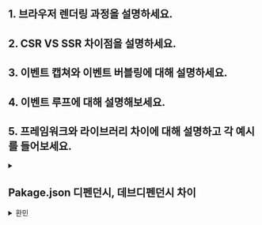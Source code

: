 ## 1. 브라우저 렌더링 과정을 설명하세요.

## 2. CSR VS SSR 차이점을 설명하세요.

## 3. 이벤트 캡쳐와 이벤트 버블링에 대해 설명하세요.

## 4. 이벤트 루프에 대해 설명해보세요.

## 5. 프레임워크와 라이브러리 차이에 대해 설명하고 각 예시를 들어보세요.

<details>
<summary></summary>

프레임 워크와 라이브러리 차이점에 대해서 설명 드리겠습니다.

프레임 워크란 애플리케이션을 이루는 뼈대나 구조를 제공하는 역할을 합니다.
개발자는 프레임워크가 제공하는 구조에 맞게 코드를 작성해야 하며, 코드를 작성하면 프레임 워크가
그 코드를 호출하며 실행하게 됩니다.
프레임 워크를 사용하게 되면 전제 구조를 강제하여 누가 코드를 작성하더라도
일관된 코드를 작성하게 할 수 있는 장점이 있습니다.

라이브러리란 특정 기능을 수행하기 위한 도구나 함수들을 제공합니다.
라이브러리를 사용하게 되면 개발에 필요한 기능을 직접 작성하지 않고 직접 불러서 호출할 수 있습니다.
라이브러리를 사용하게 되면 애플리케이션 구조가 정의되어 있지 않기 때문에 자유롭게 구조를
정의해서 개발할 수 있습니다.

</details>

## Pakage.json 디펜던시, 데브디펜던시 차이

 <details>
<summary>환민</summary>
package.json 파일의 dependencies와 devDependencies는 각각 프로젝트의 종속성을 관리하는 데 사용됩니다.

dependencies에는프로덕션 환경에서 필요한 종속성이 포함됩니다. 즉, 애플리케이션의 실행 및 운영에 필요한 모듈이 여기에 포함됩니다.

devDependencies에는 개발 및 빌드 프로세스에 필요한 종속성이 포함됩니다. 즉, 소스 코드를 개발하고 테스트하고 빌드하는 데 필요한 도구 및 라이브러리가 여기에 포함됩니다.

즉 dependencies, devDependencies 차이점은 실제 운영에 필요한 종속성이냐 아니냐로 나뉘게 됩니다.

</details>
